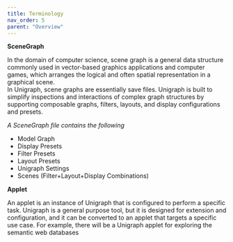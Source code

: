 ```yaml
---
title: Terminology
nav_order: 5
parent: "Overview"
---
```


**SceneGraph**

In the domain of computer science, scene graph is a general data structure commonly used in vector-based graphics applications and computer games, which arranges the logical and often spatial representation in a graphical scene.<br>
In Unigraph, scene graphs are essentially save files. Unigraph is built to simplify inspections and interactions of complex graph structures by supporting composable graphs, filters, layouts, and display configurations and presets.

_A SceneGraph file contains the following_

- Model Graph
- Display Presets
- Filter Presets
- Layout Presets
- Unigraph Settings
- Scenes (Filter+Layout+Display Combinations)

**Applet**

An applet is an instance of Unigraph that is configured to perform a specific task. Unigraph is a general purpose tool, but it is designed for extension and configuration, and it can be converted to an applet that targets a specific use case. For example, there will be a Unigraph applet for exploring the semantic web databases
